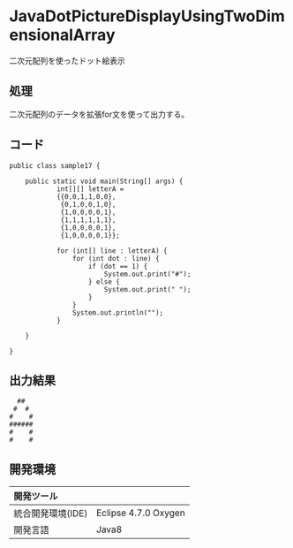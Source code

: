 # JavaDotPictureDisplayUsingTwoDimensionalArray
二次元配列を使ったドット絵表示

## 処理
二次元配列のデータを拡張for文を使って出力する。

## コード
```
public class sample17 {

	public static void main(String[] args) {
            int[][] letterA =
            {{0,0,1,1,0,0},
             {0,1,0,0,1,0},
             {1,0,0,0,0,1},
             {1,1,1,1,1,1},
             {1,0,0,0,0,1},
             {1,0,0,0,0,1}};

	    	for (int[] line : letterA) {
				for (int dot : line) {
					if (dot == 1) {
						System.out.print("#");
					} else {
						System.out.print(" ");
					}
				}
				System.out.println("");
			}

	}

}
```

## 出力結果  
```
  ##  
 #  # 
#    #
######
#    #
#    #
```
  
## 開発環境
| 開発ツール |  |
|:-|:-|
| 統合開発環境(IDE) | Eclipse 4.7.0 Oxygen |
| 開発言語 | Java8 |
